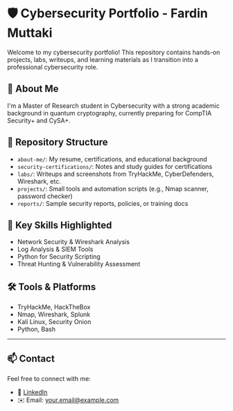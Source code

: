 # 🛡️ Cybersecurity Portfolio - Fardin Muttaki

Welcome to my cybersecurity portfolio! This repository contains hands-on projects, labs, writeups, and learning materials as I transition into a professional cybersecurity role.

## 🎯 About Me
I'm a Master of Research student in Cybersecurity with a strong academic background in quantum cryptography, currently preparing for CompTIA Security+ and CySA+.

## 📁 Repository Structure

- `about-me/`: My resume, certifications, and educational background
- `security-certifications/`: Notes and study guides for certifications
- `labs/`: Writeups and screenshots from TryHackMe, CyberDefenders, Wireshark, etc.
- `projects/`: Small tools and automation scripts (e.g., Nmap scanner, password checker)
- `reports/`: Sample security reports, policies, or training docs

## 🔐 Key Skills Highlighted
- Network Security & Wireshark Analysis
- Log Analysis & SIEM Tools
- Python for Security Scripting
- Threat Hunting & Vulnerability Assessment

## 🛠️ Tools & Platforms
- TryHackMe, HackTheBox
- Nmap, Wireshark, Splunk
- Kali Linux, Security Onion
- Python, Bash

---

## 📫 Contact
Feel free to connect with me:
- 🔗 [LinkedIn](https://www.linkedin.com/in/YOURUSERNAME)
- ✉️ Email: your.email@example.com
